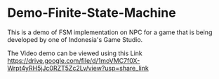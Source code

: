 # Demo-Finite-State-Machine
This is a demo of FSM implementation on NPC for a game that is being developed by one of Indonesia's Game  Studio.

The Video demo can be viewed using this Link
https://drive.google.com/file/d/1moVMC7f0X-Wrpt4yRH5jJc0RZT5Zc2Lv/view?usp=share_link
